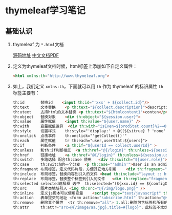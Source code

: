 thymeleaf学习笔记
=================

## 基础认识

1. thymeleaf 为 ```*.html```文档

	[源码地址](https://github.com/thymeleaf)
	[中文文档PDF](thymeleaf/thymeleaf_3.0.5_zh_guide.pdf)

2. 定义为thymeleaf文档时候，html标签上添加如下自定义属性：

	```html
	<html xmlns:th="http://www.thymeleaf.org">
	```

3. 如上，我们定义 ```xmlns:th```，下面就可以用 ```th``` 作为 thymeleaf 的标识属性 ```th``` 标签主要有：

	```html line-numbers
	th:id		替换id	<input th:id="'xxx' + ${collect.id}"/>
	th:text		文本替换	<p th:text="${collect.description}">description</p>
	th:utext	支持html的文本替换	<p th:utext="${htmlcontent}">conten</p>
	th:object	替换对象	<div th:object="${session.user}">
	th:value	属性赋值	<input th:value="${user.name}" />
	th:with		变量赋值运算	<div th:with="isEven=${prodStat.count}%2==0"></div>
	th:style	设置样式	th:style="'display:' + @{(${sitrue} ? 'none' : 'inline-block')} + ''"
	th:onclick	点击事件	th:onclick="'getCollect()'"
	th:each		属性赋值	tr th:each="user,userStat:${users}">
	th:if		判断条件	<a th:if="${userId == collect.userId}" >
	th:unless	和th:if判断相反	<a th:href="@{/login}" th:unless=${session.user != null}>Login</a>
	th:href		链接地址	<a th:href="@{/login}" th:unless=${session.user != null}>Login</a> />
	th:switch	多路选择 配合th:case 使用	<div th:switch="${user.role}">
	th:case		th:switch的一个分支	<p th:case="'admin'">User is an administrator</p>
	th:fragment	布局标签，定义代码片段，方便其它地方引用	<div th:fragment="alert">
	th:include	布局标签，替换内容到引入的文件	<head th:include="layout :: htmlhead" th:with="title='xx'"></head>
	th:replace	布局标签，替换整个标签到引入的文件	<div th:replace="fragments/header :: title"></div>
	th:selected	selected选择框 选中	th:selected="(${xxx.id} == ${configObj.dd})"
	th:src		图片类地址引入	<img th:src="@{/img/logo.png}" />
	th:inline	定义js脚本可以使用变量	<script type="text/javascript" th:inline="javascript">
	th:action	表单提交的地址	<form action="subscribe.html" th:action="@{/subscribe}">
	th:remove	删除某个属性	<tr th:remove="all"> 1.all:删除包含标签和所有的孩子。
	th:attr		th:attr="src=@{/image/aa.jpg},title=#{logo}"，此标签不太优雅，一般用的比较少。
	```
